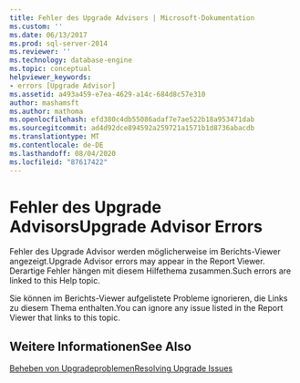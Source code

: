 ```yaml
---
title: Fehler des Upgrade Advisors | Microsoft-Dokumentation
ms.custom: ''
ms.date: 06/13/2017
ms.prod: sql-server-2014
ms.reviewer: ''
ms.technology: database-engine
ms.topic: conceptual
helpviewer_keywords:
- errors [Upgrade Advisor]
ms.assetid: a493a459-e7ea-4629-a14c-684d8c57e310
author: mashamsft
ms.author: mathoma
ms.openlocfilehash: efd380c4db55086adaf7e7ae522b18a953471dab
ms.sourcegitcommit: ad4d92dce894592a259721a1571b1d8736abacdb
ms.translationtype: MT
ms.contentlocale: de-DE
ms.lasthandoff: 08/04/2020
ms.locfileid: "87617422"
---
```

# <a name="upgrade-advisor-errors"></a><span data-ttu-id="d52b6-102">Fehler des Upgrade Advisors</span><span class="sxs-lookup"><span data-stu-id="d52b6-102">Upgrade Advisor Errors</span></span>
  <span data-ttu-id="d52b6-103">Fehler des Upgrade Advisor werden möglicherweise im Berichts-Viewer angezeigt.</span><span class="sxs-lookup"><span data-stu-id="d52b6-103">Upgrade Advisor errors may appear in the Report Viewer.</span></span> <span data-ttu-id="d52b6-104">Derartige Fehler hängen mit diesem Hilfethema zusammen.</span><span class="sxs-lookup"><span data-stu-id="d52b6-104">Such errors are linked to this Help topic.</span></span>  
  
 <span data-ttu-id="d52b6-105">Sie können im Berichts-Viewer aufgelistete Probleme ignorieren, die Links zu diesem Thema enthalten.</span><span class="sxs-lookup"><span data-stu-id="d52b6-105">You can ignore any issue listed in the Report Viewer that links to this topic.</span></span>  
  
## <a name="see-also"></a><span data-ttu-id="d52b6-106">Weitere Informationen</span><span class="sxs-lookup"><span data-stu-id="d52b6-106">See Also</span></span>  
 [<span data-ttu-id="d52b6-107">Beheben von Upgradeproblemen</span><span class="sxs-lookup"><span data-stu-id="d52b6-107">Resolving Upgrade Issues</span></span>](../../../2014/sql-server/install/resolving-upgrade-issues.md)  
  
  

